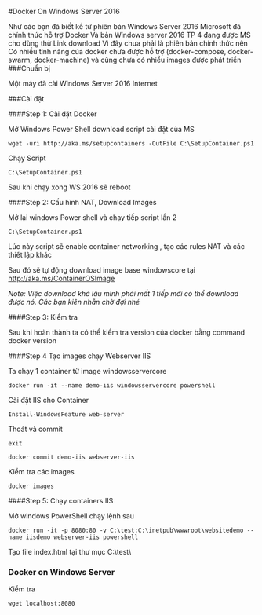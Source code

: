 #Docker On Windows Server 2016

Như các bạn đã biết kể từ phiên bản Windows Server 2016 Microsoft đã chính thức hỗ trợ Docker
Và bản Windows server 2016 TP 4 đang được MS cho dùng thử Link download
Vì đây chưa phải là phiên bản chính thức nên Có nhiều tính năng của docker chưa được hỗ trợ (docker-compose, docker-swarm, docker-machine) và cũng chưa có nhiều images được phát triển
###Chuẩn bị

Một máy đã cài Windows Server 2016
Internet

###Cài đặt

####Step 1: Cài đặt Docker

Mở Windows Power Shell download script cài đặt của MS

`wget -uri http://aka.ms/setupcontainers -OutFile C:\SetupContainer.ps1`

Chạy Script

`C:\SetupContainer.ps1`

Sau khi chạy xong WS 2016 sẽ reboot

####Step 2: Cấu hình NAT, Download Images

Mở lại windows Power shell và chạy tiếp script lần 2

`C:\SetupContainer.ps1`

Lúc này script sẽ enable container networking , tạo các rules NAT và các thiết lập khác

Sau đó sẽ tự động download image base windowscore tại http://aka.ms/ContainerOSImage

*Note: Việc download khá lâu mình phải mất 1 tiếp mới có thể download được nó. Các bạn kiên nhẫn chờ đợi nhé*



####Step 3: Kiểm tra

Sau khi hoàn thành ta có thể kiểm tra version của docker bằng command
docker version



####Step 4 Tạo images chạy Webserver IIS

Ta chạy 1 container từ image windowsservercore

`docker run -it --name demo-iis windowsservercore powershell`

Cài đặt IIS cho Container

`Install-WindowsFeature web-server`

Thoát và commit

`exit`

`docker commit demo-iis webserver-iis`

Kiểm tra các images

`docker images`

####Step 5: Chạy containers IIS

Mở windows PowerShell chạy lệnh sau

`docker run -it -p 8080:80 -v C:\test:C:\inetpub\wwwroot\websitedemo --name iisdemo webserver-iis powershell`

Tạo file index.html tại thư mục C:\test\

<h3> Docker on Windows Server </h3>
Kiểm tra

`wget localhost:8080`
